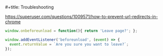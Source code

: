 #+title: Troubleshooting

https://superuser.com/questions/1009571/how-to-prevent-url-redirects-in-chrome

```js
window.onbeforeunload = function(){ return 'Leave page?'; };
```

```js
window.addEventListener('beforeunload', (event) => {
  event.returnValue = `Are you sure you want to leave?`;
});
```
